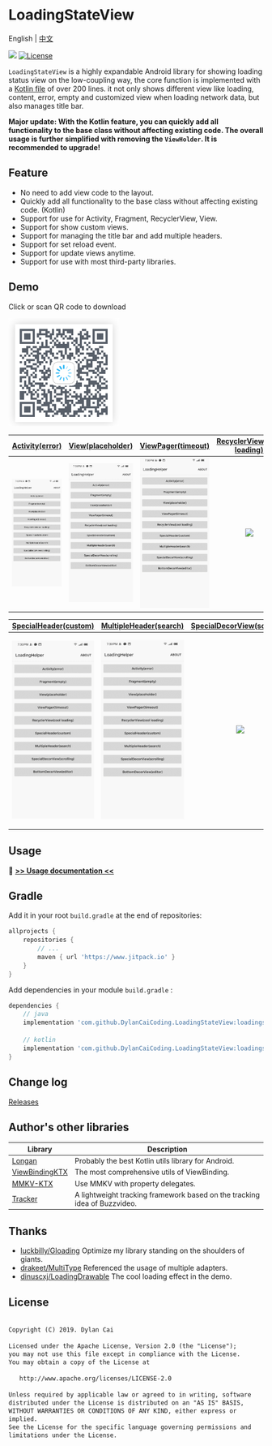 # LoadingStateView

English | [中文](README_ZH.md)

[![](https://www.jitpack.io/v/DylanCaiCoding/LoadingStateView.svg)](https://www.jitpack.io/#DylanCaiCoding/LoadingLoadingStateView) [![License](https://img.shields.io/badge/License-Apache--2.0-blue.svg)](https://github.com/DylanCaiCoding/LoadingStateView/blob/master/LICENSE)

`LoadingStateView` is a highly expandable Android library for showing loading status view on the low-coupling way, the core function is implemented with a [Kotlin file](https://github.com/DylanCaiCoding/LoadingStateView/blob/master/loadingstateview/src/main/java/com/dylanc/loadingstateview/LoadingStateView.kt) of over 200 lines. it not only shows different view like loading, content, error, empty and customized view when loading network data, but also manages title bar.

**Major update: With the Kotlin feature, you can quickly add all functionality to the base class without affecting existing code. The overall usage is further simplified with removing the `ViewHolder`. It is recommended to upgrade!**

## Feature

- No need to add view code to the layout.
- Quickly add all functionality to the base class without affecting existing code. (Kotlin)
- Support for use for Activity, Fragment, RecyclerView, View.
- Support for show custom views.
- Support for managing the title bar and add multiple headers.
- Support for set reload event.
- Support for update views anytime.
- Support for use with most third-party libraries.

## Demo

Click or scan QR code to download

[![QR code](docs/img/app_download_qr_code.png)](https://www.pgyer.com/loadinghelper)

| [Activity(error)](https://github.com/DylanCaiCoding/LoadingStateView/blob/master/sample-java/src/main/java/com/dylanc/loadingstateview/sample/java/ui/ActErrorActivity.java) | [View(placeholder)](https://github.com/DylanCaiCoding/LoadingStateView/blob/master/sample-java/src/main/java/com/dylanc/loadingstateview/sample/java/ui/ViewPlaceholderActivity.java) | [ViewPager(timeout)](https://github.com/DylanCaiCoding/LoadingStateView/blob/master/sample-java/src/main/java/com/dylanc/loadingstateview/sample/java/ui/ViewPagerActivity.java) | [RecyclerView(cool loading)](https://github.com/DylanCaiCoding/LoadingStateView/blob/master/sample-java/src/main/java/com/dylanc/loadingstateview/sample/java/ui/RecyclerViewActivity.java) |
| :----------------------------------------------------------: | :----------------------------------------------------------: | :----------------------------------------------------------: | :----------------------------------------------------------: |
|                 ![](docs/gif/activity_error.gif)                  |                ![](docs/gif/view_placeholder.gif)                 |                ![](docs/gif/viewpager_timeout.gif)                |              ![](docs/gif/recyclerview_loading.gif)               |

| [SpecialHeader(custom)](https://github.com/DylanCaiCoding/LoadingStateView/blob/master/sample-java/src/main/java/com/dylanc/loadingstateview/sample/java/ui/CustomHeaderActivity.java) | [MultipleHeader(search)](https://github.com/DylanCaiCoding/LoadingStateView/blob/master/sample-java/src/main/java/com/dylanc/loadingstateview/sample/java/ui/MultipleHeaderActivity.java) | [SpecialDecorView(scrolling)](https://github.com/DylanCaiCoding/LoadingStateView/blob/master/sample-java/src/main/java/com/dylanc/loadingstateview/sample/java/ui/ScrollingToolbarActivity.java) | [BottomDecorView(editor)](https://github.com/DylanCaiCoding/LoadingStateView/blob/master/sample-java/src/main/java/com/dylanc/loadingstateview/sample/java/ui/BottomEditorActivity.java) |
| :----------------------------------------------------------: | :----------------------------------------------------------: | :----------------------------------------------------------: | :----------------------------------------------------------: |
|              ![](docs/gif/special_header_custom.gif)              |             ![](docs/gif/multiple_header_search.gif)              |             ![](docs/gif/special_decor_scrolling.gif)             |               ![](docs/gif/bottom_decor_editor.gif)               |

## Usage

:pencil: **[>> Usage documentation <<](https://dylancaicoding.github.io/LoadingStateView)**

## Gradle

Add it in your root `build.gradle` at the end of repositories:

```groovy
allprojects {
    repositories {
        // ...
        maven { url 'https://www.jitpack.io' }
    }
}
```

Add dependencies in your module `build.gradle` :

```groovy
dependencies {
    // java
    implementation 'com.github.DylanCaiCoding.LoadingStateView:loadingstateview:4.0.2'

    // kotlin
    implementation 'com.github.DylanCaiCoding.LoadingStateView:loadingstateview-ktx:4.0.2'
}
```


## Change log

[Releases](https://github.com/DylanCaiCoding/LoadingStateView/releases)

## Author's other libraries

| Library                                                      | Description                                                  |
| ------------------------------------------------------------ | ------------------------------------------------------------ |
| [Longan](https://github.com/DylanCaiCoding/Longan)           | Probably the best Kotlin utils library for Android.  |
| [ViewBindingKTX](https://github.com/DylanCaiCoding/ViewBindingKTX) | The most comprehensive utils of ViewBinding.                 |
| [MMKV-KTX](https://github.com/DylanCaiCoding/MMKV-KTX)       | Use MMKV with property delegates.                                      |
| [Tracker](https://github.com/DylanCaiCoding/Tracker)       | A lightweight tracking framework based on the tracking idea of Buzzvideo.|

## Thanks

- [luckbilly/Gloading](https://github.com/luckybilly/Gloading) Optimize my library standing on the shoulders of giants.
- [drakeet/MultiType](https://github.com/drakeet/MultiType)  Referenced the usage of multiple adapters.
- [dinuscxj/LoadingDrawable](https://github.com/dinuscxj/LoadingDrawable) The cool loading effect in the demo.

## License

```

Copyright (C) 2019. Dylan Cai

Licensed under the Apache License, Version 2.0 (the "License");
you may not use this file except in compliance with the License.
You may obtain a copy of the License at

   http://www.apache.org/licenses/LICENSE-2.0

Unless required by applicable law or agreed to in writing, software
distributed under the License is distributed on an "AS IS" BASIS,
WITHOUT WARRANTIES OR CONDITIONS OF ANY KIND, either express or implied.
See the License for the specific language governing permissions and
limitations under the License.
```

